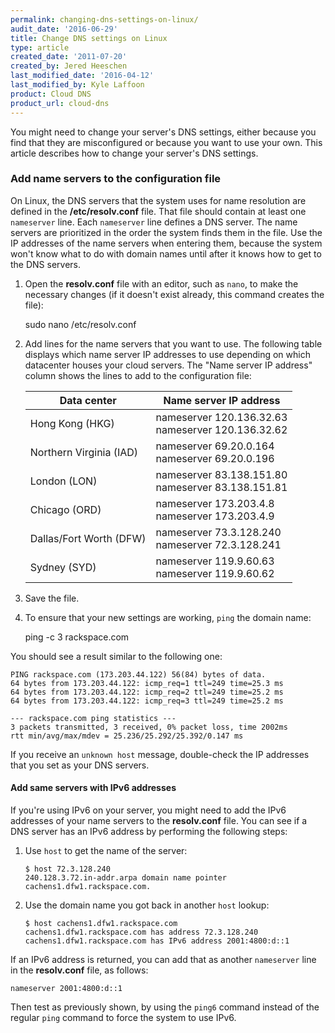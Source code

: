 ```yaml
---
permalink: changing-dns-settings-on-linux/
audit_date: '2016-06-29'
title: Change DNS settings on Linux
type: article
created_date: '2011-07-20'
created_by: Jered Heeschen
last_modified_date: '2016-04-12'
last_modified_by: Kyle Laffoon
product: Cloud DNS
product_url: cloud-dns
---
```


You might need to change your server's DNS settings, either
because you find that they are misconfigured or because you want to use your
own. This article describes how to change your server's DNS settings.

### Add name servers to the configuration file

On Linux, the DNS servers that the system uses for name resolution are defined
in the **/etc/resolv.conf** file. That file should contain at least one
`nameserver` line. Each `nameserver` line defines a DNS server. The name
servers are prioritized in the order the system finds them
in the file. Use the IP addresses of the name servers when entering
them, because the system won't know what to do with domain names until
after it knows how to get to the DNS servers.

1. Open the **resolv.conf** file with an editor, such as `nano`, to make the
   necessary changes (if it doesn't exist already, this command creates the
   file):

    sudo nano /etc/resolv.conf

2. Add lines for the name servers that you want to use. The following table
   displays which name server IP addresses to use depending on which datacenter
   houses your cloud servers. The "Name server IP address" column shows the
   lines to add to the configuration file:

   | Data center | Name server IP address |
   |---|---|
   | Hong Kong (HKG) | nameserver 120.136.32.63 <br /> nameserver 120.136.32.62 |
   | Northern Virginia (IAD) | nameserver 69.20.0.164 <br /> nameserver 69.20.0.196 |
   | London (LON) | nameserver 83.138.151.80 <br /> nameserver 83.138.151.81 |
   | Chicago (ORD) | nameserver 173.203.4.8 <br /> nameserver 173.203.4.9 |
   | Dallas/Fort Worth (DFW) | nameserver 73.3.128.240 <br /> nameserver 72.3.128.241 |
   | Sydney (SYD) | nameserver 119.9.60.63 <br /> nameserver 119.9.60.62 |

3. Save the file.

4. To ensure that your new settings are working, `ping` the domain name:

    ping -c 3 rackspace.com

You should see a result similar to the following one:

    PING rackspace.com (173.203.44.122) 56(84) bytes of data.
    64 bytes from 173.203.44.122: icmp_req=1 ttl=249 time=25.3 ms
    64 bytes from 173.203.44.122: icmp_req=2 ttl=249 time=25.2 ms
    64 bytes from 173.203.44.122: icmp_req=3 ttl=249 time=25.2 ms

    --- rackspace.com ping statistics ---
    3 packets transmitted, 3 received, 0% packet loss, time 2002ms
    rtt min/avg/max/mdev = 25.236/25.292/25.392/0.147 ms

If you receive an `unknown host` message, double-check the IP addresses that
you set as your DNS servers.

#### Add same servers with IPv6 addresses

If you're using IPv6 on your server, you might need to add the IPv6
addresses of your name servers to the **resolv.conf** file. You can see if a DNS
server has an IPv6 address by performing the following steps:

1. Use `host` to get the name of the server:

       $ host 72.3.128.240
       240.128.3.72.in-addr.arpa domain name pointer cachens1.dfw1.rackspace.com.

2. Use the domain name you got back in another `host` lookup:

       $ host cachens1.dfw1.rackspace.com
       cachens1.dfw1.rackspace.com has address 72.3.128.240
       cachens1.dfw1.rackspace.com has IPv6 address 2001:4800:d::1

If an IPv6 address is returned, you can add that as another `nameserver`
line in the **resolv.conf** file, as follows:

    nameserver 2001:4800:d::1

Then test as previously shown, by using the `ping6` command instead of the
regular `ping` command to force the system to use IPv6.
